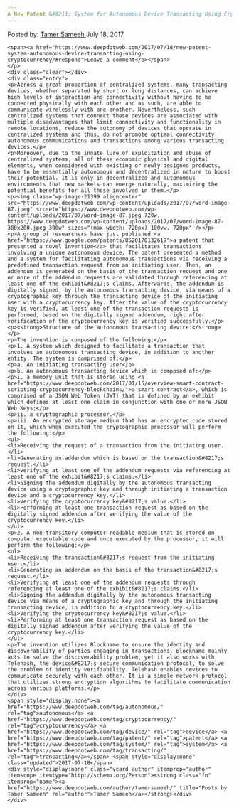 ```yaml
---
A New Patent &#8211; System for Autonomous Device Transacting Using Cryptocurrency
---
```

<article class="post-listing post-21395 post type-post status-publish format-standard has-post-thumbnail hentry category-deepdot-news tag-autonomous tag-cryptocurrency tag-device tag-patent tag-system tag-transacting">
    <div class="post-inner">
    <p class="post-meta">
    <span>Posted by: <a href="https://www.deepdotweb.com/author/tamersameeh/" title="">Tamer Sameeh </a></span>
    <span>July 18, 2017</span>
    
    <span><a href="https://www.deepdotweb.com/2017/07/18/new-patent-system-autonomous-device-transacting-using-cryptocurrency/#respond">Leave a comment</a></span>
    </p>
    <div class="clear"></div>
    <div class="entry">
    <p>Across a great proportion of centralized systems, many transacting devices, whether separated by short or long distances, can achieve high levels of interaction and connectivity without having to be connected physically with each other and as such, are able to communicate wirelessly with one another. Nevertheless, such centralized systems that connect these devices are associated with multiple disadvantages that limit connectivity and functionality in remote locations, reduce the autonomy of devices that operate in centralized systems and thus, do not promote optimal connectivity, autonomous communications and transactions among various transacting devices.</p>
    <p>Moreover, due to the innate lure of exploitation and abuse of centralized systems, all of these economic physical and digital elements, when considered with existing or newly designed products, have to be essentially autonomous and decentralized in nature to boost their potential. It is only in decentralized and autonomous environments that new markets can emerge naturally, maximizing the potential benefits for all those involved in them.</p>
    <p><img class="wp-image-21399 aligncenter" src="https://www.deepdotweb.com/wp-content/uploads/2017/07/word-image-87.jpeg" srcset="https://www.deepdotweb.com/wp-content/uploads/2017/07/word-image-87.jpeg 720w, https://www.deepdotweb.com/wp-content/uploads/2017/07/word-image-87-300x200.jpeg 300w" sizes="(max-width: 720px) 100vw, 720px" /></p>
    <p>A group of researchers have just published <a href="https://www.google.com/patents/US20170132619">a patent that presented a novel invention</a> that facilitates transactions involving a unique autonomous device. The patent presented a method and a system for facilitating autonomous transactions via receiving a predefined transaction request from an initiating user. Then, an addendum is generated on the basis of the transaction request and one or more of the addendum requests are validated through referencing at least one of the exhibit&#8217;s claims. Afterwards, the addendum is digitally signed, by the autonomous transacting device, via means of a cryptographic key through the transacting device of the initiating user with a cryptocurrency key. After the value of the cryptocurrency key is verified, at least one of the transaction requests is performed, based on the digitally signed addendum, right after verification of the cryptocurrency key is verified successfully.</p>
    <p><strong>Structure of the autonomous transacting device:</strong></p>
    <p>The invention is composed of the following:</p>
    <p>1. A system which designed to facilitate a transaction that involves an autonomous transacting device, in addition to another entity. The system is comprised of:</p>
    <p>a. An initiating transacting user</p>
    <p>b. An autonomous transacting device which is composed of:</p>
    <p>i. a memory unit that is stored using <a href="https://www.deepdotweb.com/2017/01/15/overview-smart-contract-scripting-cryptocurrency-blockchains/">a smart contract</a>, which is comprised of a JSON Web Token (JWT) that is defined by an exhibit which defines at least one claim in conjunction with one or more JSON Web Keys;</p>
    <p>ii. a cryptographic processor.</p>
    <p>iii. An encrypted storage medium that has an encrypted code stored on it, which when executed the cryptographic processor will perform the following:</p>
    <ul>
    <li>Receiving the request of a transaction from the initiating user.</li>
    <li>Generating an addendum which is based on the transaction&#8217;s request.</li>
    <li>Verifying at least one of the addendum requests via referencing at least one of the exhibit&#8217;s claims.</li>
    <li>Signing the addendum digitally by the autonomous transacting device using a cryptographic key and through initiating a transaction device and a cryptocurrency key.</li>
    <li>Verifying the cryptocurrency key&#8217;s value.</li>
    <li>Performing at least one transaction request as based on the digitally signed addendum after verifying the value of the cryptocurrency key.</li>
    </ul>
    <p>2. A non-transitory computer readable medium that is stored on computer executable code and once executed by the processor, it will perform the following:</p>
    <ul>
    <li>Receiving the transaction&#8217;s request from the initiating user.</li>
    <li>Generating an addendum on the basis of the transaction&#8217;s request.</li>
    <li>Verifying at least one of the addendum requests through referencing at least one of the exhibit&#8217;s claims.</li>
    <li>Signing the addendum digitally by the autonomous transacting device via means of a cryptographic key and through the initiating transacting device, in addition to a cryptocurrency key.</li>
    <li>Verifying the cryptocurrency key&#8217;s value.</li>
    <li>Performing at least one transaction request as based on the digitally signed addendum after verifying the value of the cryptocurrency key.</li>
    </ul>
    <p>The invention utilizes Blockname to ensure the identity and discoverability of parties engaging in transactions. Blockname mainly acts to solve the discoverability problem, yet it also works with Telehash, the device&#8217;s secure communication protocol, to solve the problem of identity verifiability. Telehash enables devices to communicate securely with each other. It is a simple network protocol that utilizes strong encryption algorithms to facilitate communication across various platforms.</p>
    </div>
    <span style="display:none"><a href="https://www.deepdotweb.com/tag/autonomous/" rel="tag">autonomous</a> <a href="https://www.deepdotweb.com/tag/cryptocurrency/" rel="tag">cryptocurrency</a> <a href="https://www.deepdotweb.com/tag/device/" rel="tag">device</a> <a href="https://www.deepdotweb.com/tag/patent/" rel="tag">patent</a> <a href="https://www.deepdotweb.com/tag/system/" rel="tag">system</a> <a href="https://www.deepdotweb.com/tag/transacting/" rel="tag">transacting</a></span> <span style="display:none" class="updated">2017-07-18</span>
    <div style="display:none" class="vcard author" itemprop="author" itemscope itemtype="http://schema.org/Person"><strong class="fn" itemprop="name"><a href="https://www.deepdotweb.com/author/tamersameeh/" title="Posts by Tamer Sameeh" rel="author">Tamer Sameeh</a></strong></div>
    </div>
</article>

